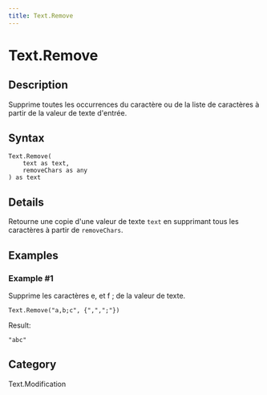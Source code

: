 ```yaml
---
title: Text.Remove
---
```


# Text.Remove


## Description

Supprime toutes les occurrences du caractère ou de la liste de caractères à partir de la valeur de texte d&#39;entrée.


## Syntax

```powerquery
Text.Remove(
    text as text,
    removeChars as any
) as text
```


## Details

Retourne une copie d'une valeur de texte <code>text</code> en supprimant tous les caractères à partir de <code>removeChars</code>.  


## Examples

### Example #1 
Supprime les caractères e, et f ; de la valeur de texte.
```powerquery
Text.Remove("a,b;c", {",",";"})
```

Result: 
```powerquery
"abc"
```




## Category
Text.Modification

